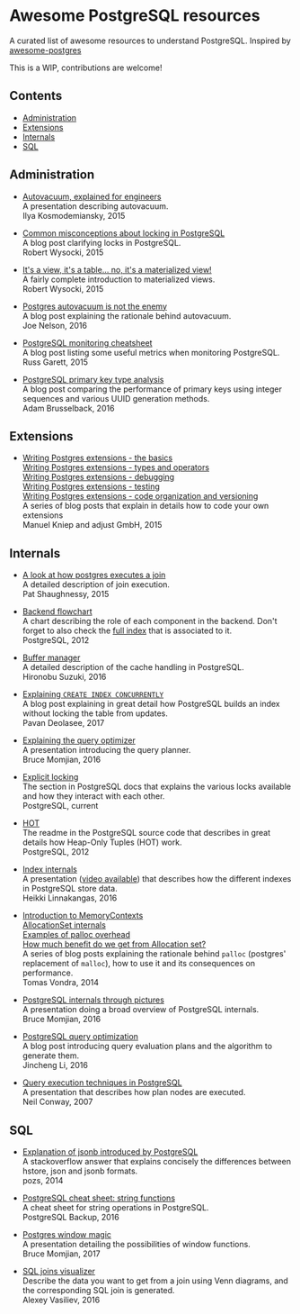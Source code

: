 # Awesome PostgreSQL resources
A curated list of awesome resources to understand PostgreSQL. Inspired by [awesome-postgres](https://github.com/dhamaniasad/awesome-postgres)

This is a WIP, contributions are welcome!

## Contents

* [Administration](#administration)
* [Extensions](#extensions)
* [Internals](#internals)
* [SQL](#sql)

## Administration

* [Autovacuum, explained for engineers](http://blog.postgresql-consulting.com/2015/10/autovacuum-explained-for-engineers-new.html)  
  A presentation describing autovacuum.  
  Ilya Kosmodemiansky, 2015

* [Common misconceptions about locking in PostgreSQL](https://www.compose.com/articles/common-misconceptions-about-locking-in-postgresql/)  
  A blog post clarifying locks in PostgreSQL.  
  Robert Wysocki, 2015

* [It's a view, it's a table... no, it's a materialized view!](https://www.compose.com/articles/its-a-view-its-a-table-no-its-a-materialized-view/)  
  A fairly complete introduction to materialized views.  
  Robert Wysocki, 2015

* [Postgres autovacuum is not the enemy](https://www.citusdata.com/blog/2016/11/04/autovacuum-not-the-enemy/)  
  A blog post explaining the rationale behind autovacuum.  
  Joe Nelson, 2016

* [PostgreSQL monitoring cheatsheet](https://russ.garrett.co.uk/2015/10/02/postgres-monitoring-cheatsheet/)  
  A blog post listing some useful metrics when monitoring PostgreSQL.  
  Russ Garett, 2015

* [PostgreSQL primary key type analysis](http://gosimple.me/postgresql-primary-key-type-analysis/)  
  A blog post comparing the performance of primary keys using integer sequences
  and various UUID generation methods.  
  Adam Brusselback, 2016

## Extensions

* [Writing Postgres extensions - the basics](http://big-elephants.com/2015-10/writing-postgres-extensions-part-i/)  
  [Writing Postgres extensions - types and operators](http://big-elephants.com/2015-10/writing-postgres-extensions-part-ii/)  
  [Writing Postgres extensions - debugging](http://big-elephants.com/2015-10/writing-postgres-extensions-part-iii/)  
  [Writing Postgres extensions - testing](http://big-elephants.com/2015-11/writing-postgres-extensions-part-iv/)  
  [Writing Postgres extensions - code organization and versioning](http://big-elephants.com/2015-11/writing-postgres-extensions-part-v/)  
  A series of blog posts that explain in details how to code your own extensions  
  Manuel Kniep and adjust GmbH, 2015

## Internals

* [A look at how postgres executes a join](http://patshaughnessy.net/2015/11/24/a-look-at-how-postgres-executes-a-tiny-join)  
  A detailed description of join execution.  
  Pat Shaughnessy, 2015

* [Backend flowchart](https://www.postgresql.org/developer/backend/)  
  A chart describing the role of each component in the backend. Don't forget to
  also check the [full
  index](https://wiki.postgresql.org/wiki/Backend_flowchart#parser) that is
  associated to it.  
  PostgreSQL, 2012

* [Buffer manager](http://www.interdb.jp/pg/pgsql08.html)  
  A detailed description of the cache handling in PostgreSQL.  
  Hironobu Suzuki, 2016

* [Explaining `CREATE INDEX CONCURRENTLY`](http://blog.2ndquadrant.com/create-index-concurrently/)  
  A blog post explaining in great detail how PostgreSQL builds an index without
  locking the table from updates.  
  Pavan Deolasee, 2017

* [Explaining the query optimizer](http://momjian.us/main/writings/pgsql/optimizer.pdf)  
  A presentation introducing the query planner.  
  Bruce Momjian, 2016

* [Explicit locking](https://www.postgresql.org/docs/current/static/explicit-locking.html)  
  The section in PostgreSQL docs that explains the various locks available and
  how they interact with each other.  
  PostgreSQL, current

* [HOT](https://git.postgresql.org/gitweb/?p=postgresql.git;a=blob;f=src/backend/access/heap/README.HOT;hb=HEAD)  
  The readme in the PostgreSQL source code that describes in great details how
  Heap-Only Tuples (HOT) work.  
  PostgreSQL, 2012

* [Index internals](https://www.pgcon.org/2016/schedule/attachments/434_Index-internals-PGCon2016.pdf)  
  A presentation ([video
  available](https://www.youtube.com/watch?v=W6B8-srOsrs)) that describes how
  the different indexes in PostgreSQL store data.  
  Heikki Linnakangas, 2016

* [Introduction to MemoryContexts](http://blog.pgaddict.com/posts/introduction-to-memory-contexts)  
  [AllocationSet internals](http://blog.pgaddict.com/posts/allocation-set-internals)  
  [Examples of palloc overhead](http://blog.pgaddict.com/posts/palloc-overhead-examples)  
  [How much benefit do we get from Allocation set?](http://blog.pgaddict.com/posts/how-much-benefit-do-we-get-from-allocation-set)  
  A series of blog posts explaining the rationale behind `palloc` (postgres'
  replacement of `malloc`), how to use it and its consequences on
  performance.  
  Tomas Vondra, 2014

* [PostgreSQL internals through pictures](https://momjian.us/main/writings/pgsql/internalpics.pdf)  
  A presentation doing a broad overview of PostgreSQL internals.  
  Bruce Momjian, 2016

* [PostgreSQL query optimization](http://jinchengli.me/post/postgres-query-opt/)  
  A blog post introducing query evaluation plans and the algorithm to generate
  them.  
  Jincheng Li, 2016

* [Query execution techniques in PostgreSQL](http://www.neilconway.org/talks/executor.pdf)  
  A presentation that describes how plan nodes are executed.  
  Neil Conway, 2007

## SQL

* [Explanation of jsonb introduced by PostgreSQL](http://stackoverflow.com/a/22910602/2451259)  
  A stackoverflow answer that explains concisely the differences between hstore,
  json and jsonb formats.  
  pozs, 2014

* [PostgreSQL cheat sheet: string functions](http://postgresql-backup.com/postgresql-blog/wp-content/uploads/2016/06/PostgreSQL-Cheat-Sheet_-String-Functions.pdf)  
  A cheat sheet for string operations in PostgreSQL.  
  PostgreSQL Backup, 2016

* [Postgres window magic](http://momjian.us/main/writings/pgsql/window.pdf)  
  A presentation detailing the possibilities of window functions.  
  Bruce Momjian, 2017

* [SQL joins visualizer](http://sql-joins.leopard.in.ua/)  
  Describe the data you want to get from a join using Venn diagrams, and the
  corresponding SQL join is generated.  
  Alexey Vasiliev, 2016
